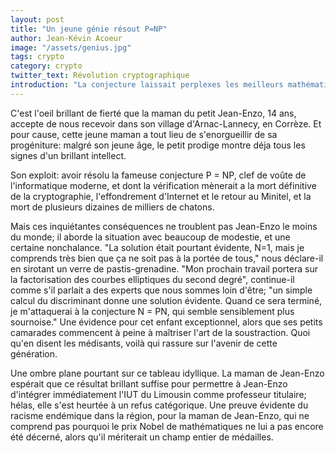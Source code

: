 ```yaml
---
layout: post
title: "Un jeune génie résout P=NP"
author: Jean-Kévin Acoeur
image: "/assets/genius.jpg"
tags: crypto
category: crypto
twitter_text: Révolution cryptographique
introduction: "La conjecture laissait perplexes les meilleurs mathématiciens au monde"
---
```




C'est l'oeil brillant de fierté que la maman du petit Jean-Enzo, 14 ans, accepte de nous recevoir
dans son village d'Arnac-Lannecy, en Corrèze. Et pour cause, cette jeune maman a tout lieu
de s'enorgueillir de sa progéniture: malgré son jeune âge, le petit prodige
montre déja tous les signes d'un brillant intellect.

Son exploit: avoir résolu la fameuse conjecture P = NP, clef de voûte de l'informatique moderne, et dont la vérification
mènerait a la mort définitive de la cryptographie, l'effondrement d'Internet et le retour au Minitel, et la mort de plusieurs
dizaines de milliers de chatons.

Mais ces inquiétantes conséquences ne troublent pas Jean-Enzo le moins du monde; il aborde la situation avec beaucoup de modestie, et une certaine nonchalance.
"La solution était pourtant évidente, N=1, mais je comprends très bien que ça ne soit pas à la portée de tous," nous déclare-il en sirotant un verre
de pastis-grenadine. "Mon prochain travail portera sur la factorisation des courbes elliptiques du second degré", continue-il comme s'il parlait a
des experts que nous sommes loin d'être; "un simple calcul du discriminant donne une solution évidente. Quand ce sera terminé,
je m'attaquerai à la conjecture N = PN, qui semble sensiblement plus sournoise." Une évidence pour cet enfant exceptionnel,
alors que ses petits camarades commencent à peine à maîtriser l'art de la soustraction. Quoi qu'en disent les médisants, voilà qui rassure
sur l'avenir de cette génération.

Une ombre plane pourtant sur ce tableau idyllique. La maman de Jean-Enzo espérait que ce résultat brillant suffise pour permettre à Jean-Enzo
d'intégrer immédiatement l'IUT du Limousin comme professeur titulaire; hélas, elle s'est heurtée à un refus catégorique. Une preuve évidente du racisme
endémique dans la région, pour la maman de Jean-Enzo, qui ne comprend pas pourquoi le prix Nobel de mathématiques ne lui a pas encore été décerné,
alors qu'il mériterait un champ entier de médailles.
